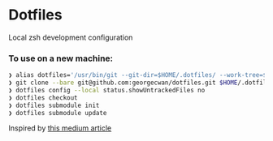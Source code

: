 # Dotfiles

Local zsh development configuration

### To use on a new machine:

```zsh
❯ alias dotfiles='/usr/bin/git --git-dir=$HOME/.dotfiles/ --work-tree=$HOME'
❯ git clone --bare git@github.com:georgecwan/dotfiles.git $HOME/.dotfiles
❯ dotfiles config --local status.showUntrackedFiles no
❯ dotfiles checkout
❯ dotfiles submodule init
❯ dotfiles submodule update
```

Inspired by [this medium article](https://medium.com/@simontoth/best-way-to-manage-your-dotfiles-2c45bb280049)
